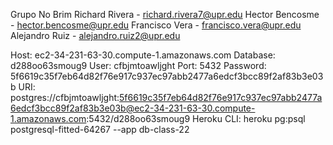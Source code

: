 Grupo No Brim
Richard Rivera - richard.rivera7@upr.edu
Hector Bencosme - hector.bencosme@upr.edu
Francisco Vera - francisco.vera@upr.edu
Alejandro Ruiz - alejandro.ruiz2@upr.edu


Host: ec2-34-231-63-30.compute-1.amazonaws.com
Database: d288oo63smoug9
User: cfbjmtoawljght
Port: 5432
Password: 5f6619c35f7eb64d82f76e917c937ec97abb2477a6edcf3bcc89f2af83b3e03b
URI: postgres://cfbjmtoawljght:5f6619c35f7eb64d82f76e917c937ec97abb2477a6edcf3bcc89f2af83b3e03b@ec2-34-231-63-30.compute-1.amazonaws.com:5432/d288oo63smoug9
Heroku CLI: heroku pg:psql postgresql-fitted-64267 --app db-class-22

